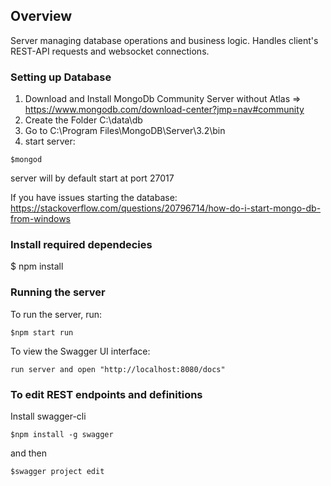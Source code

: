 ## Overview
Server managing database operations and business logic. Handles client's REST-API requests and websocket connections.

### Setting up Database
1. Download and Install MongoDb Community Server without Atlas => https://www.mongodb.com/download-center?jmp=nav#community
2. Create the Folder C:\data\db
3. Go to C:\Program Files\MongoDB\Server\3.2\bin
4. start server:
```
$mongod 
``` 
server will by default start at port 27017

If you have issues starting the database: https://stackoverflow.com/questions/20796714/how-do-i-start-mongo-db-from-windows

### Install required dependecies
$ npm install

### Running the server
To run the server, run:

```
$npm start run
```

To view the Swagger UI interface:

```
run server and open "http://localhost:8080/docs"
```

### To edit REST endpoints and definitions

Install swagger-cli
```
$npm install -g swagger
```
and then
```
$swagger project edit
```

